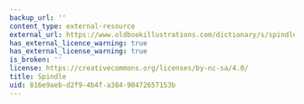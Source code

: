 ```yaml
---
backup_url: ''
content_type: external-resource
external_url: https://www.oldbookillustrations.com/dictionary/s/spindle
has_external_licence_warning: true
has_external_license_warning: true
is_broken: ''
license: https://creativecommons.org/licenses/by-nc-sa/4.0/
title: Spindle
uid: 816e9aeb-d2f9-4b4f-a384-90472657153b
---
```

